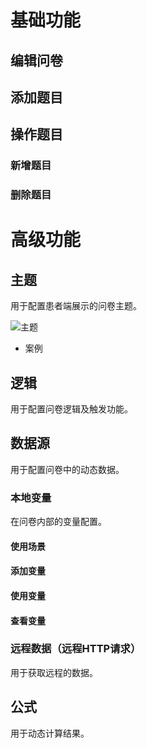 # 基础功能

## 编辑问卷

## 添加题目

## 操作题目

### 新增题目

### 删除题目

# 高级功能

## 主题

用于配置患者端展示的问卷主题。

![主题](/img/screenshot/theme.png)

- 案例



## 逻辑

用于配置问卷逻辑及触发功能。

## 数据源

用于配置问卷中的动态数据。

### 本地变量

在问卷内部的变量配置。

#### 使用场景

#### 添加变量

#### 使用变量

#### 查看变量

### 远程数据（远程HTTP请求）

用于获取远程的数据。

## 公式

用于动态计算结果。